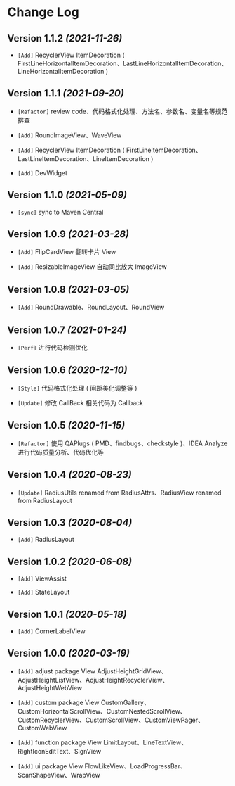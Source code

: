Change Log
==========

Version 1.1.2 *(2021-11-26)*
----------------------------

* `[Add]` RecyclerView ItemDecoration ( FirstLineHorizontalItemDecoration、LastLineHorizontalItemDecoration、LineHorizontalItemDecoration )

Version 1.1.1 *(2021-09-20)*
----------------------------

* `[Refactor]` review code、代码格式化处理、方法名、参数名、变量名等规范排查

* `[Add]` RoundImageView、WaveView

* `[Add]` RecyclerView ItemDecoration ( FirstLineItemDecoration、LastLineItemDecoration、LineItemDecoration )

* `[Add]` DevWidget

Version 1.1.0 *(2021-05-09)*
----------------------------

* `[sync]` sync to Maven Central

Version 1.0.9 *(2021-03-28)*
----------------------------

* `[Add]` FlipCardView 翻转卡片 View

* `[Add]` ResizableImageView 自动同比放大 ImageView

Version 1.0.8 *(2021-03-05)*
----------------------------

* `[Add]` RoundDrawable、RoundLayout、RoundView

Version 1.0.7 *(2021-01-24)*
----------------------------

* `[Perf]` 进行代码检测优化

Version 1.0.6 *(2020-12-10)*
----------------------------

* `[Style]` 代码格式化处理 ( 间距美化调整等 )

* `[Update]` 修改 CallBack 相关代码为 Callback

Version 1.0.5 *(2020-11-15)*
----------------------------

* `[Refactor]` 使用 QAPlugs ( PMD、findbugs、checkstyle )、IDEA Analyze 进行代码质量分析、代码优化等

Version 1.0.4 *(2020-08-23)*
----------------------------

 * `[Update]` RadiusUtils renamed from RadiusAttrs、RadiusView renamed from RadiusLayout

Version 1.0.3 *(2020-08-04)*
----------------------------

 * `[Add]` RadiusLayout

Version 1.0.2 *(2020-06-08)*
----------------------------

 * `[Add]` ViewAssist
 
 * `[Add]` StateLayout

Version 1.0.1 *(2020-05-18)*
----------------------------

 * `[Add]` CornerLabelView

Version 1.0.0 *(2020-03-19)*
----------------------------

 * `[Add]` adjust package View AdjustHeightGridView、AdjustHeightListView、AdjustHeightRecyclerView、AdjustHeightWebView

 * `[Add]` custom package View CustomGallery、CustomHorizontalScrollView、CustomNestedScrollView、CustomRecyclerView、CustomScrollView、CustomViewPager、CustomWebView

 * `[Add]` function package View LimitLayout、LineTextView、RightIconEditText、SignView

 * `[Add]` ui package View FlowLikeView、LoadProgressBar、ScanShapeView、WrapView

